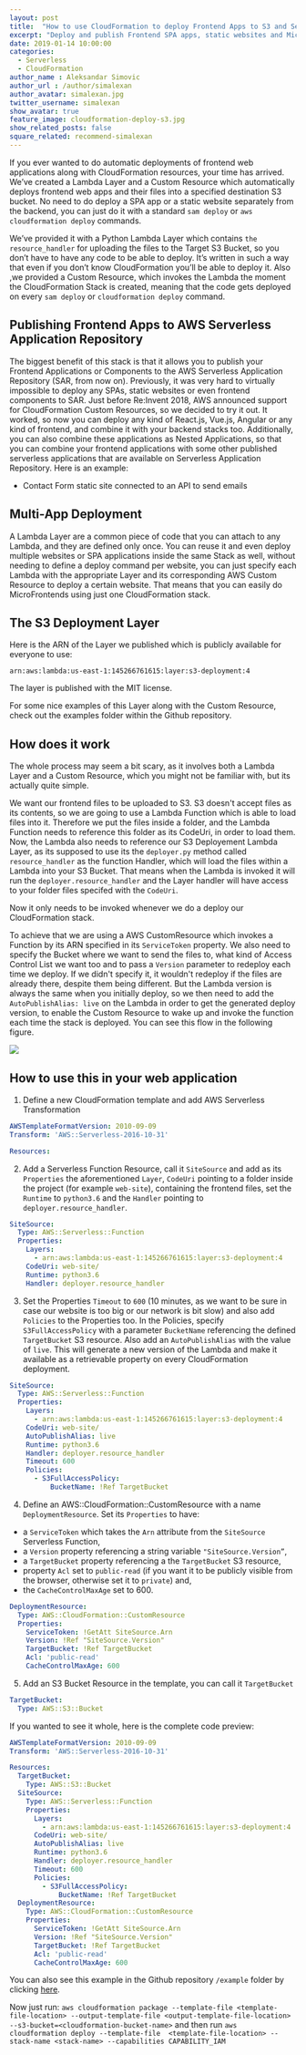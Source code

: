 ```yaml
---
layout: post
title:  "How to use CloudFormation to deploy Frontend Apps to S3 and Serverless Application Repository"
excerpt: "Deploy and publish Frontend SPA apps, static websites and MicroFrontends to S3 and Serverless Application Repository using CloudFormation"
date: 2019-01-14 10:00:00
categories: 
  - Serverless
  - CloudFormation
author_name : Aleksandar Simovic
author_url : /author/simalexan
author_avatar: simalexan.jpg
twitter_username: simalexan
show_avatar: true
feature_image: cloudformation-deploy-s3.jpg
show_related_posts: false
square_related: recommend-simalexan
---
```


If you ever wanted to do automatic deployments of frontend web applications along with CloudFormation resources, your time has arrived. We’ve created a Lambda Layer and a Custom Resource which automatically deploys frontend web apps and their files into a specified destination S3 bucket. No need to do deploy a SPA app or a static website separately from the backend, you can just do it with a standard `sam deploy` or `aws cloudformation deploy` commands.

We’ve provided it with a Python Lambda Layer which contains `the resource_handler` for  uploading the files to the Target S3 Bucket, so you don’t have to have any code to be able to deploy. It’s written in such a way that even if you don’t know CloudFormation you’ll be able to deploy it. Also ,we provided a Custom Resource, which invokes the Lambda the moment the CloudFormation Stack is created, meaning that the code gets deployed on every `sam deploy` or `cloudformation deploy` command.

## Publishing Frontend Apps to AWS Serverless Application Repository

The biggest benefit of this stack is that it allows you to publish your Frontend Applications or Components to the AWS Serverless Application Repository (SAR, from now on). Previously, it was very hard to virtually impossible to deploy any SPAs, static websites or even frontend components to SAR. Just before Re:Invent 2018, AWS announced support for CloudFormation Custom Resources, so we decided to try it out. It worked, so now you can deploy any kind of React.js, Vue.js, Angular or any kind of frontend, and combine it with your backend stacks too. Additionally, you can also combine these applications as Nested Applications, so that you can combine your frontend applications with some other published serverless applications that are available on Serverless Application Repository. Here is an example:

- Contact Form static site connected to an API to send emails

## Multi-App Deployment

A Lambda Layer are a common piece of code that you can attach to any Lambda, and they are defined only once. You can reuse it and even deploy multiple websites or SPA applications inside the same Stack as well, without needing to define a deploy command per website, you can just specify each Lambda with the appropriate Layer and its corresponding AWS Custom Resource to  deploy a certain website. That means that you can easily do MicroFrontends using just one CloudFormation stack.

## The S3 Deployment Layer

Here is the ARN of the Layer we published which is publicly available for everyone to use:

`arn:aws:lambda:us-east-1:145266761615:layer:s3-deployment:4`

The layer is published with the MIT license.

For some nice examples of this Layer along with the Custom Resource, check out the examples folder within the Github repository.

## How does it work

The whole process may seem a bit scary, as it involves both a Lambda Layer and a Custom Resource, which you might not be familiar with, but its actually quite simple.

We want our frontend files to be uploaded to S3. S3 doesn't accept files as its contents, so we are going to use a Lambda Function which is able to load files into it. Therefore we put the files inside a folder, and the Lambda Function needs to reference this folder as its CodeUri, in order to load them. Now, the Lambda also needs to reference our S3 Deployement Lambda Layer, as its supposed to use its the `deployer.py` method called `resource_handler` as the function Handler, which will load the files within a Lambda into your S3 Bucket. That means when the Lambda is invoked it will run the `deployer.resource_handler` and the Layer handler will have access to your folder files specifed with the `CodeUri`.

Now it only needs to be invoked whenever we do a deploy our CloudFormation stack.

To achieve that we are using a AWS CustomResource which invokes a Function by its ARN specified in its `ServiceToken` property. We also need to specify the Bucket where we want to send the files to, what kind of Access Control List we want too and to pass a `Version` parameter to redeploy each time we deploy. If we didn't specify it, it wouldn't redeploy if the files are already there, despite them being different. But the Lambda version is always the same when you initially deploy, so we then need to add the `AutoPublishAlias: live` on the Lambda in order to get the generated deploy version, to enable the Custom Resource to wake up and invoke the function each time the stack is deployed. You can see this flow in the following figure.

![](/img/cloudformation-deploy-to-s3-figure.png)

## How to use this in your web application

1. Define a new CloudFormation template and add AWS Serverless Transformation

```yml
AWSTemplateFormatVersion: 2010-09-09
Transform: 'AWS::Serverless-2016-10-31'

Resources:
```

2. Add a Serverless Function Resource, call it `SiteSource` and add as its `Properties` the aforementioned `Layer`, `CodeUri` pointing to a folder inside the project (for example `web-site`), containing the frontend files, set the `Runtime` to `python3.6` and the `Handler` pointing to `deployer.resource_handler`.

```yml
SiteSource:
  Type: AWS::Serverless::Function
  Properties:
    Layers:
      - arn:aws:lambda:us-east-1:145266761615:layer:s3-deployment:4
    CodeUri: web-site/
    Runtime: python3.6 
    Handler: deployer.resource_handler
```

3. Set the Properties `Timeout` to `600` (10 minutes, as we want to be sure in case our website is too big or our network is bit slow) and also add `Policies` to the Properties too. In the Policies, specify `S3FullAccessPolicy` with a parameter `BucketName` referencing the defined `TargetBucket` S3 resource. Also add  an `AutoPublishAlias` with the value of `live`. This will generate a new version of the Lambda and make it available as a retrievable property on every CloudFormation deployment.

```yml
SiteSource:
  Type: AWS::Serverless::Function
  Properties:
    Layers:
      - arn:aws:lambda:us-east-1:145266761615:layer:s3-deployment:4
    CodeUri: web-site/
    AutoPublishAlias: live
    Runtime: python3.6 
    Handler: deployer.resource_handler
    Timeout: 600
    Policies:
      - S3FullAccessPolicy:
          BucketName: !Ref TargetBucket
```

4. Define an AWS::CloudFormation::CustomResource with a name `DeploymentResource`. Set its `Properties` to have:
- a `ServiceToken` which takes the `Arn` attribute from the `SiteSource` Serverless Function,
- a `Version` property referencing a string variable `"SiteSource.Version”`,
- a `TargetBucket` property referencing a the `TargetBucket` S3 resource,
- property `Acl` set to `public-read` (if you want it to be publicly visible from the browser, otherwise set it to `private`) and,
- the `CacheControlMaxAge` set to 600.

```yml
DeploymentResource:
  Type: AWS::CloudFormation::CustomResource
  Properties:
    ServiceToken: !GetAtt SiteSource.Arn
    Version: !Ref "SiteSource.Version"
    TargetBucket: !Ref TargetBucket
    Acl: 'public-read'
    CacheControlMaxAge: 600
```

5. Add an S3 Bucket Resource in the template, you can call it `TargetBucket`

```yml
TargetBucket:
  Type: AWS::S3::Bucket
```

If you wanted to see it whole, here is the complete code preview:

```yml
AWSTemplateFormatVersion: 2010-09-09
Transform: 'AWS::Serverless-2016-10-31'

Resources:
  TargetBucket:
    Type: AWS::S3::Bucket
  SiteSource:
    Type: AWS::Serverless::Function
    Properties:
      Layers:
        - arn:aws:lambda:us-east-1:145266761615:layer:s3-deployment:4
      CodeUri: web-site/
      AutoPublishAlias: live
      Runtime: python3.6 
      Handler: deployer.resource_handler
      Timeout: 600
      Policies:
        - S3FullAccessPolicy:
            BucketName: !Ref TargetBucket
  DeploymentResource:
    Type: AWS::CloudFormation::CustomResource
    Properties:
      ServiceToken: !GetAtt SiteSource.Arn
      Version: !Ref "SiteSource.Version"
      TargetBucket: !Ref TargetBucket
      Acl: 'public-read'
      CacheControlMaxAge: 600
```

You can also see this example in the Github repository `/example` folder by clicking [here](https://github.com/serverlesspub/cloudformation-deploy-to-s3/blob/master/example).

Now just run:
`aws cloudformation package --template-file <template-file-location> --output-template-file <output-template-file-location> --s3-bucket=<cloudformation-bucket-name>`
and then run
`aws cloudformation deploy --template-file  <template-file-location> --stack-name <stack-name> --capabilities CAPABILITY_IAM`